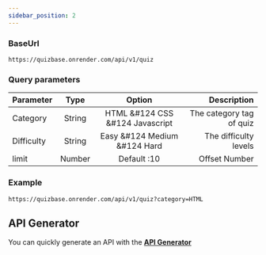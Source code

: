 ```yaml
---
sidebar_position: 2
---
```


### BaseUrl

```
https://quizbase.onrender.com/api/v1/quiz
```

### Query parameters

| Parameter  |  Type  |             Option              |              Description |
| :--------- | :----: | :-----------------------------: | -----------------------: |
| Category   | String | HTML &#124 CSS &#124 Javascript | The category tag of quiz |
| Difficulty | String |  Easy &#124 Medium &#124 Hard   |    The difficulty levels |
| limit      | Number |           Default :10           |            Offset Number |

### Example

```
https://quizbase.onrender.com/api/v1/quiz?category=HTML

```

## API Generator

You can quickly generate an API with the **[API Generator](https://quizbase-docs.netlify.app/api-helper)**
